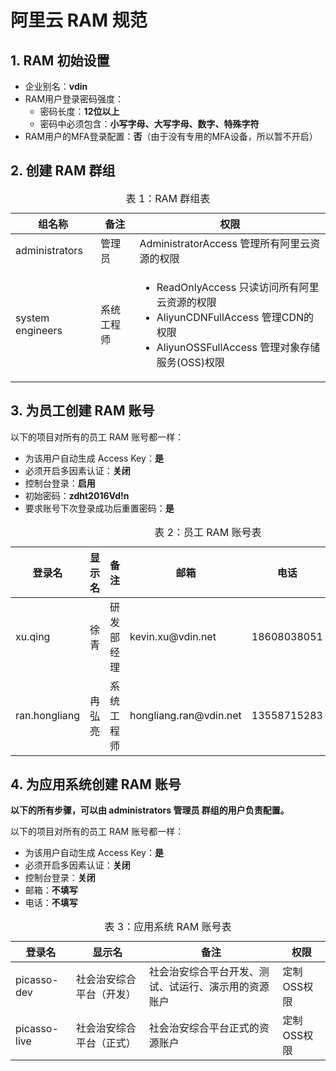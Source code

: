 # 阿里云 RAM 规范



## 1. RAM 初始设置

- 企业别名：__vdin__
- RAM用户登录密码强度：
  - 密码长度：__12位以上__
  - 密码中必须包含：__小写字母、大写字母、数字、特殊字符__
- RAM用户的MFA登录配置：__否__（由于没有专用的MFA设备，所以暂不开启）



## 2. 创建 RAM 群组

<table class='table table-hover table-striped'>
  <caption>表 1：RAM 群组表</caption>
  <thead>
    <tr>
      <th>组名称</th>
      <th>备注</th>
      <th>权限</th>
    </tr>
  </thead>
  <tbody>
    <tr>
      <td>administrators</td>
      <td>管理员</td>
      <td>AdministratorAccess 管理所有阿里云资源的权限</td>
    </tr>
    <tr>
      <td>system engineers</td>
      <td>系统工程师</td>
      <td>
        <ul>
          <li>ReadOnlyAccess 只读访问所有阿里云资源的权限</li>
          <li>AliyunCDNFullAccess 管理CDN的权限</li>
          <li>AliyunOSSFullAccess 管理对象存储服务(OSS)权限</li>
        </ul>
      </td>
    </tr>
  </tbody>
</table>



## 3. 为员工创建 RAM 账号

以下的项目对所有的员工 RAM 账号都一样：

- 为该用户自动生成 Access Key：__是__
- 必须开启多因素认证：__关闭__
- 控制台登录：__启用__
- 初始密码：__zdht2016Vd!n__
- 要求账号下次登录成功后重置密码：__是__

<table class='table table-hover table-striped'>
  <caption>表 2：员工 RAM 账号表</caption>
  <thead>
    <tr>
      <th>登录名</th>
      <th>显示名</th>
      <th>备注</th>
      <th>邮箱</th>
      <th>电话</th>
      <th>群组</th>
    </tr>
  </thead>
  <tbody>
    <tr>
      <td>xu.qing</td>
      <td>徐青</td>
      <td>研发部经理</td>
      <td>kevin.xu@vdin.net</td>
      <td>18608038051</td>
      <td>administrators 管理员</td>
    </tr>
    <tr>
      <td>ran.hongliang</td>
      <td>冉弘亮</td>
      <td>系统工程师</td>
      <td>hongliang.ran@vdin.net</td>
      <td>13558715283</td>
      <td>system engineers 系统工程师</td>
    </tr>
  </tbody>
</table>



## 4. 为应用系统创建 RAM 账号

__以下的所有步骤，可以由 administrators 管理员 群组的用户负责配置。__

以下的项目对所有的员工 RAM 账号都一样：

- 为该用户自动生成 Access Key：__是__
- 必须开启多因素认证：__关闭__
- 控制台登录：__关闭__
- 邮箱：__不填写__
- 电话：__不填写__

<table class='table table-hover table-striped'>
  <caption>表 3：应用系统 RAM 账号表</caption>
  <thead>
    <tr>
      <th>登录名</th>
      <th>显示名</th>
      <th>备注</th>
      <th>权限</th>
    </tr>
  </thead>
  <tbody>
    <tr>
      <td>picasso-dev</td>
      <td>社会治安综合平台（开发）</td>
      <td>社会治安综合平台开发、测试、试运行、演示用的资源账户</td>
      <td>定制OSS权限</td>
    </tr>
    <tr>
      <td>picasso-live</td>
      <td>社会治安综合平台（正式）</td>
      <td>社会治安综合平台正式的资源账户</td>
      <td>定制OSS权限</td>
    </tr>
  </tbody>
</table>
